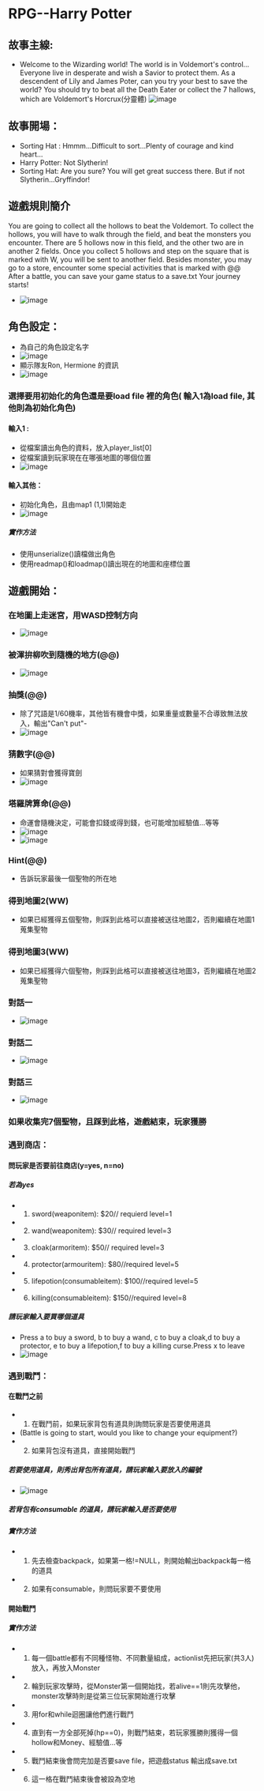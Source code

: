 # RPG--Harry Potter
## 故事主線:
- Welcome to the Wizarding world! The world is in Voldemort's control...
  Everyone live in desperate and wish a Savior to protect them.
  As a descendent of Lily and James Poter, can you try your best to save the world?
  You should try to beat all the Death Eater or collect the 7 hallows, which are Voldemort's Horcrux(分靈體)
  ![image](https://github.com/tyynmk25/tyynmk25/blob/main/1.jpg)
## 故事開場：
- Sorting Hat : Hmmm...Difficult to sort...Plenty of courage and kind heart...
- Harry Potter: Not Slytherin!
- Sorting Hat: Are you sure? You will get great success there. But if not Slytherin...Gryffindor!
## 遊戲規則簡介
  You are going to collect all the hollows to beat the Voldemort.
  To collect the hollows, you will have to walk through the field, and beat the monsters you encounter.
  There are 5 hollows now in this field, and the other two are in another 2 fields.
  Once you collect 5 hollows and step on the square that is marked with W, you will be sent to another field.
  Besides monster, you may go to a store, encounter some special activities that is marked with @@
  After a battle, you can save your game status to a save.txt
  Your journey starts!
- ![image](https://github.com/tyynmk25/tyynmk25/blob/main/2.jpg)
## 角色設定：
- 為自己的角色設定名字
- ![image](https://github.com/tyynmk25/tyynmk25/blob/main/3.jpg)
- 顯示隊友Ron, Hermione 的資訊
- ![image](https://github.com/tyynmk25/tyynmk25/blob/main/4.jpg)
### 選擇要用初始化的角色還是要load file 裡的角色( 輸入1為load file, 其他則為初始化角色) 
#### 輸入1 :
- 從檔案讀出角色的資料，放入player_list[0]
- 從檔案讀到玩家現在在哪張地圖的哪個位置
- ![image](https://github.com/tyynmk25/tyynmk25/blob/main/5.jpg)
#### 輸入其他：
- 初始化角色，且由map1 (1,1)開始走
- ![image](https://github.com/tyynmk25/tyynmk25/blob/main/7.jpg)
##### 實作方法
- 使用unserialize()讀檔做出角色
- 使用readmap()和loadmap()讀出現在的地圖和座標位置
## 遊戲開始：
### 在地圖上走迷宮，用WASD控制方向
- ![image](https://github.com/tyynmk25/tyynmk25/blob/main/6.jpg)
### 被渾拚柳吹到隨機的地方(@@)
- ![image](https://github.com/tyynmk25/tyynmk25/blob/main/11.jpg)
### 抽獎(@@)
- 除了咒語是1/60機率，其他皆有機會中獎，如果重量或數量不合導致無法放入，輸出"Can't put"-
- ![image](https://github.com/tyynmk25/tyynmk25/blob/main/12.jpg)
### 猜數字(@@)
- 如果猜對會獲得寶劍
- ![image](https://github.com/tyynmk25/tyynmk25/blob/main/13.jpg)
### 塔羅牌算命(@@)
- 命運會隨機決定，可能會扣錢或得到錢，也可能增加經驗值...等等
- ![image](https://github.com/tyynmk25/tyynmk25/blob/main/14.jpg)
- ![image](https://github.com/tyynmk25/tyynmk25/blob/main/19.jpg)
### Hint(@@)
- 告訴玩家最後一個聖物的所在地
### 得到地圖2(WW)
- 如果已經獲得五個聖物，則踩到此格可以直接被送往地圖2，否則繼續在地圖1蒐集聖物
### 得到地圖3(WW)
- 如果已經獲得六個聖物，則踩到此格可以直接被送往地圖3，否則繼續在地圖2蒐集聖物
### 對話一
- ![image](https://github.com/tyynmk25/tyynmk25/blob/main/16.jpg)
### 對話二
- ![image](https://github.com/tyynmk25/tyynmk25/blob/main/17.jpg)
### 對話三
- ![image](https://github.com/tyynmk25/tyynmk25/blob/main/18.jpg)

### 如果收集完7個聖物，且踩到此格，遊戲結束，玩家獲勝

### 遇到商店：
#### 問玩家是否要前往商店(y=yes, n=no)
##### 若為yes
- 1. sword(weaponitem): $20// requierd level=1 
- 2. wand(weaponitem): $30// required level=3 
- 3. cloak(armoritem): $50// required level=3
- 4. protector(armouritem): $80//required level=5
- 5. lifepotion(consumableitem): $100//required level=5
- 6. killing(consumableitem): $150//required level=8
##### 請玩家輸入要買哪個道具
- Press a to buy a sword, b to buy a wand, c to buy a cloak,d to buy a protector, e to buy a lifepotion,f to buy a killing curse.Press x to leave
- ![image](https://github.com/tyynmk25/tyynmk25/blob/main/9.jpg)
### 遇到戰鬥：
#### 在戰鬥之前
- 1. 在戰鬥前，如果玩家背包有道具則詢問玩家是否要使用道具
- (Battle is going to start, would you like to change your equipment?)
- 2. 如果背包沒有道具，直接開始戰鬥
##### 若要使用道具，則秀出背包所有道具，請玩家輸入要放入的編號
- ![image](https://github.com/tyynmk25/tyynmk25/blob/main/10.jpg)
##### 若背包有consumable 的道具，請玩家輸入是否要使用
##### 實作方法
- 1. 先去檢查backpack，如果第一格!=NULL，則開始輸出backpack每一格的道具
- 2. 如果有consumable，則問玩家要不要使用
#### 開始戰鬥
##### 實作方法
- 1. 每一個battle都有不同種怪物、不同數量組成，actionlist先把玩家(共3人)放入，再放入Monster
- 2. 輪到玩家攻擊時，從Monster第一個開始找，若alive==1則先攻擊他，monster攻擊時則是從第三位玩家開始進行攻擊
- 3. 用for和while迴圈讓他們進行戰鬥
- 4. 直到有一方全部死掉(hp==0)，則戰鬥結束，若玩家獲勝則獲得一個hollow和Money、經驗值...等
- 5. 戰鬥結束後會問完加是否要save file，把遊戲status 輸出成save.txt
- 6. 這一格在戰鬥結束後會被設為空地
<!---
tyynmk25/tyynmk25 is a ✨ special ✨ repository because its `README.md` (this file) appears on your GitHub profile.
You can click the Preview link to take a look at your changes.
--->
